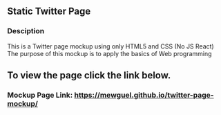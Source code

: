 ## Static Twitter Page

### Desciption
 This is a Twitter page mockup using only HTML5 and CSS (No JS React)
 The purpose of this mockup is to apply the basics of Web programming

## To view the page click the link below.
### Mockup Page Link: https://mewguel.github.io/twitter-page-mockup/
